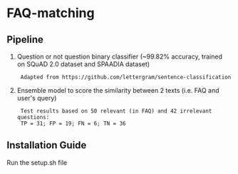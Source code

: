 # FAQ-matching
## Pipeline
1. Question or not question binary classifier (~99.82% accuracy, trained on SQuAD 2.0 dataset and SPAADIA dataset)

        Adapted from https://github.com/lettergram/sentence-classification

2. Ensemble model to score the similarity between 2 texts (i.e. FAQ and user's query)


        Test results based on 50 relevant (in FAQ) and 42 irrelevant questions:
        TP = 31; FP = 19; FN = 6; TN = 36

## Installation Guide
Run the setup.sh file